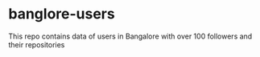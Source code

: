 # banglore-users
This repo contains data of users in Bangalore with over 100 followers and their repositories
